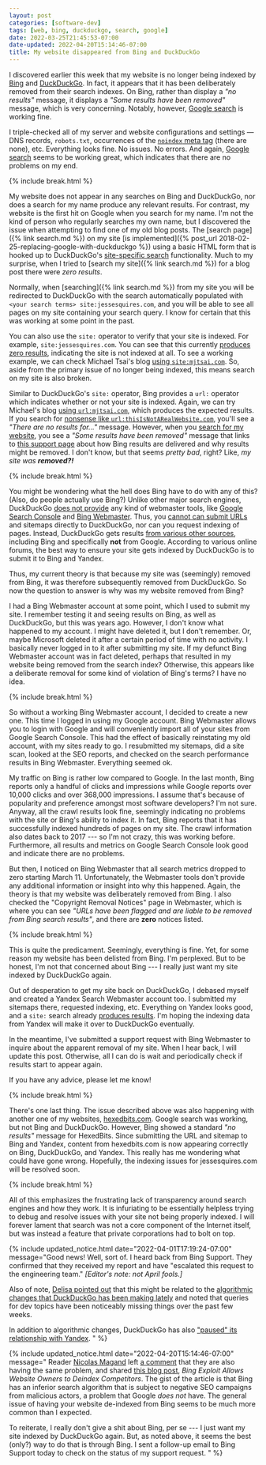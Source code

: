 ```yaml
---
layout: post
categories: [software-dev]
tags: [web, bing, duckduckgo, search, google]
date: 2022-03-25T21:45:53-07:00
date-updated: 2022-04-20T15:14:46-07:00
title: My website disappeared from Bing and DuckDuckGo
---
```


I discovered earlier this week that my website is no longer being indexed by [Bing](https://www.bing.com/search?q=url%3ahttps%3a%2f%2fwww.jessesquires.com) and [DuckDuckGo](https://duckduckgo.com/?q=site%3Ahttps%3A%2F%2Fwww.jessesquires.com). In fact, it appears that it has been deliberately removed from their search indexes. On Bing, rather than display a *"no results"* message, it displays a *"Some results have been removed"* message, which is very concerning. Notably, however, [Google search](https://www.google.com/search?q=site%3Awww.jessesquires.com) is working fine.

<!--excerpt-->

I triple-checked all of my server and website configurations and settings &mdash; DNS records, `robots.txt`, occurrences of the [`noindex` meta tag](https://developers.google.com/search/docs/advanced/crawling/block-indexing) (there are none), etc. Everything looks fine. No issues. No errors. And again, [Google search](https://www.google.com/search?q=site%3Awww.jessesquires.com) seems to be working great, which indicates that there are no problems on my end.

{% include break.html %}

My website does not appear in any searches on Bing and DuckDuckGo, nor does a search for my name produce any relevant results. For contrast, my website is the first hit on Google when you search for my name. I'm not the kind of person who regularly searches my own name, but I discovered the issue when attempting to find one of my old blog posts. The [search page]({% link search.md %}) on my site [is implemented]({% post_url 2018-02-25-replacing-google-with-duckduckgo %}) using a basic HTML form that is hooked up to DuckDuckGo's [site-specific search](https://help.duckduckgo.com/duckduckgo-help-pages/results/syntax/) functionality. Much to my surprise, when I tried to [search my site]({% link search.md %}) for a blog post there were _zero results_.

Normally, when [searching]({% link search.md %}) from my site you will be redirected to DuckDuckGo with the search automatically populated with `<your search terms> site:jessesquires.com`, and you will be able to see all pages on my site containing your search query. I know for certain that this was working at some point in the past.

You can also use the `site:` operator to verify that your site is indexed. For example, `site:jessesquires.com`. You can see that this currently [produces zero results](https://duckduckgo.com/?q=site%3Ahttps%3A%2F%2Fwww.jessesquires.com), indicating the site is not indexed at all. To see a working example, we can check Michael Tsai's blog [using `site:mjtsai.com`](https://duckduckgo.com/?q=site%3Ahttps%3A%2F%2Fmjtsai.com). So, aside from the primary issue of no longer being indexed, this means search on my site is also broken.

Similar to DuckDuckGo's `site:` operator, Bing provides a `url:` operator which indicates whether or not your site is indexed. Again, we can try Michael's blog [using `url:mjtsai.com`](https://www.bing.com/search?q=url%3Amjtsai.com), which produces the expected results. If you search for [nonsense like `url:thisIsNotARealWebsite.com`](https://www.bing.com/search?q=url%3AthisIsNotARealWebsite.com), you'll see a *"There are no results for..."* message. However, when you [search for my website](https://www.bing.com/search?q=url%3Ajessesquires.com), you see a *"Some results have been removed"* message that links to [this support page](https://support.microsoft.com/en-us/topic/how-bing-delivers-search-results-d18fc815-ac37-4723-bc67-9229ce3eb6a3) about how Bing results are delivered and why results might be removed. I don't know, but that seems _pretty bad_, right? Like, _my site was **removed?!**_

{% include break.html %}

You might be wondering what the hell does Bing have to do with any of this? (Also, do people actually use Bing?) Unlike other major search engines, DuckDuckGo [does not provide](https://okeyravi.com/duckduckgo-search-engine-submission/) any kind of webmaster tools, like [Google Search Console](https://search.google.com/search-console/about) and [Bing Webmaster](https://www.bing.com/webmasters/about). Thus, you [cannot can submit URLs](https://www.quora.com/How-do-I-submit-my-URL-to-DuckDuckGo?share=1) and sitemaps directly to DuckDuckGo, nor can you request indexing of pages. Instead, DuckDuckGo gets results [from various other sources](https://help.duckduckgo.com/results/sources/), including Bing and specifically **not** from Google. According to various online forums, the best way to ensure your site gets indexed by DuckDuckGo is to submit it to Bing and Yandex.

Thus, my current theory is that because my site was (seemingly) removed from Bing, it was therefore subsequently removed from DuckDuckGo. So now the question to answer is why was my website removed from Bing?

I had a Bing Webmaster account at some point, which I used to submit my site. I remember testing it and seeing results on Bing, as well as DuckDuckGo, but this was years ago. However, I don't know what happened to my account. I might have deleted it, but I don't remember. Or, maybe Microsoft deleted it after a certain period of time with no activity. I basically never logged in to it after submitting my site. If my defunct Bing Webmaster account was in fact deleted, perhaps that resulted in my website being removed from the search index? Otherwise, this appears like a deliberate removal for some kind of violation of Bing's terms? I have no idea.

{% include break.html %}

So without a working Bing Webmaster account, I decided to create a new one. This time I logged in using my Google account. Bing Webmaster allows you to login with Google and will conveniently import all of your sites from Google Search Console. This had the effect of basically reinstating my old account, with my sites ready to go. I resubmitted my sitemaps, did a site scan, looked at the SEO reports, and checked on the search performance results in Bing Webmaster. Everything seemed ok.

My traffic on Bing is rather low compared to Google. In the last month, Bing reports only a handful of clicks and impressions while Google reports over 10,000 clicks and over 368,000 impressions. I assume that's because of popularity and preference amongst most software developers? I'm not sure. Anyway, all the crawl results look fine, seemingly indicating no problems with the site or Bing's ability to index it. In fact, Bing reports that it has successfully indexed hundreds of pages on my site. The crawl information also dates back to 2017 --- so I'm not crazy, this was working before. Furthermore, all results and metrics on Google Search Console look good and indicate there are no problems.

But then, I noticed on Bing Webmaster that all search metrics dropped to zero starting March 11. Unfortunately, the Webmaster tools don't provide any additional information or insight into why this happened. Again, the theory is that my website was deliberately removed from Bing. I also checked the "Copyright Removal Notices" page in Webmaster, which is where you can see _"URLs have been flagged and are liable to be removed from Bing search results"_, and there are **zero** notices listed.

{% include break.html %}

This is quite the predicament. Seemingly, everything is fine. Yet, for some reason my website has been delisted from Bing. I'm perplexed. But to be honest, I'm not that concerned about Bing --- I really just want my site indexed by DuckDuckGo again.

Out of desperation to get my site back on DuckDuckGo, I debased myself and created a Yandex Search Webmaster account too. I submitted my sitemaps there, requested indexing, etc. Everything on Yandex looks good, and a `site:` search already [produces results](https://yandex.com/search/?text=site%3Ajessesquires.com). I'm hoping the indexing data from Yandex will make it over to DuckDuckGo eventually.

In the meantime, I've submitted a support request with Bing Webmaster to inquire about the apparent removal of my site. When I hear back, I will update this post. Otherwise, all I can do is wait and periodically check if results start to appear again.

If you have any advice, please let me know!

{% include break.html %}

There's one last thing. The issue described above was also happening with another one of my websites, [hexedbits.com](https://www.hexedbits.com). Google search was working, but not Bing and DuckDuckGo. However, Bing showed a standard _"no results"_ message for HexedBits. Since submitting the URL and sitemap to Bing and Yandex, content from hexedbits.com is now appearing correctly on Bing, DuckDuckGo, and Yandex. This really has me wondering what could have gone wrong. Hopefully, the indexing issues for jessesquires.com will be resolved soon.

{% include break.html %}

All of this emphasizes the frustrating lack of transparency around search engines and how they work. It is infuriating to be essentially helpless trying to debug and resolve issues with your site not being properly indexed. I will forever lament that search was not a core component of the Internet itself, but was instead a feature that private corporations had to bolt on top.

{% include updated_notice.html
date="2022-04-01T17:19:24-07:00"
message="Good news! Well, sort of. I heard back from Bing Support. They confirmed that they received my report and have \"escalated this request to the engineering team.\" _[Editor's note: not April fools.]_

Also of note, [Delisa pointed out](https://mobile.twitter.com/kattrali/status/1507666040561582086) that this might be related to the [algorithmic changes that DuckDuckGo has been making lately](https://mjtsai.com/blog/2022/03/14/duckduckgo-will-down-rank-russian-disinformation-sites/) and noted that queries for dev topics have been noticeably missing things over the past few weeks.

In addition to algorithmic changes, DuckDuckGo has also [\"paused\" its relationship with Yandex](https://www.protocol.com/bulletins/duckduckgo-yandex-ukraine).
" %}

{% include updated_notice.html
date="2022-04-20T15:14:46-07:00"
message="
Reader [Nicolas Magand](https://github.com/nicolastjt) left [a comment](https://github.com/jessesquires/jessesquires.com/issues/163) that they are also having the same problem, and shared [this blog post](https://www.linkedin.com/pulse/bing-exploit-allows-website-owners-deindex-chase-watts/), _Bing Exploit Allows Website Owners to Deindex Competitors_. The gist of the article is that Bing has an inferior search algorithm that is subject to negative SEO campaigns from malicious actors, a problem that Google _does not_ have. The general issue of having your website de-indexed from Bing seems to be much more common than I expected.

To reiterate, I really don't give a shit about Bing, per se --- I just want my site indexed by DuckDuckGo again. But, as noted above, it seems the best (only?) way to do that is through Bing. I sent a follow-up email to Bing Support today to check on the status of my support request.
" %}
